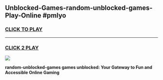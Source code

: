 
## Unblocked-Games-random-unblocked-games-Play-Online #pmlyo
<h3>
<a href="https://news.freeplayer.one?title=random-unblocked-games&ref=3">CLICK TO PLAY</a></h3>
<hr>

<h3>
<a href="https://news.freeplayer.one?title=random-unblocked-games&ref=3">CLICK 2 PLAY</a>
  
</h3>

<a href="https://news.freeplayer.one?title=random-unblocked-games&ref=3"><img src="https://clearcache.store/games.png"></a>


**random-unblocked-games games unblocked: Your Gateway to Fun and Accessible Online Gaming**
